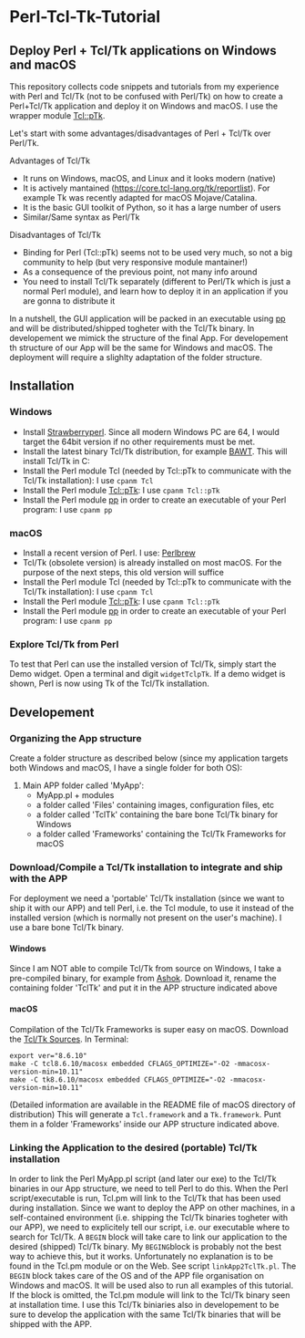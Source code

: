 # Perl-Tcl-Tk-Tutorial
## Deploy Perl + Tcl/Tk applications on Windows and macOS

This repository collects code snippets and tutorials from my experience with Perl and Tcl/Tk (not to be confused with Perl/Tk) on how to create a Perl+Tcl/Tk application and deploy it on Windows and macOS. I use the wrapper module [Tcl::pTk](https://metacpan.org/release/Tcl-pTk).

Let's start with some advantages/disadvantages of Perl + Tcl/Tk over Perl/Tk.

Advantages of Tcl/Tk

- It runs on Windows, macOS, and Linux and it looks modern (native)
- It is actively mantained (https://core.tcl-lang.org/tk/reportlist). For example Tk was recently adapted for macOS Mojave/Catalina.
- It is the basic GUI toolkit of Python, so it has a large number of users
- Similar/Same syntax as Perl/Tk

Disadvantages of Tcl/Tk

- Binding for Perl (Tcl::pTk) seems not to be used very much, so not a big community to help (but very responsive module mantainer!)
- As a consequence of the previous point, not many info around
- You need to install Tcl/Tk separately (different to Perl/Tk which is just a normal Perl module), and learn how to deploy it in an application if you are gonna to distribute it

In a nutshell, the GUI application will be packed in an executable using [pp](https://metacpan.org/pod/pp) and will be distributed/shipped togheter with the Tcl/Tk binary. In developement we mimick the structure of the final App. For developement th structure of our App will be the same for Windows and macOS. The deployment will require a slighlty adaptation of the folder structure.

## Installation
### Windows
- Install [Strawberryperl](http://strawberryperl.com/). Since all modern Windows PC are 64, I would target the 64bit version if no other requirements must be met.
- Install the latest binary Tcl/Tk distribution, for example [BAWT](http://www.bawt.tcl3d.org/). This will install Tcl/Tk in C:
- Install the Perl module Tcl (needed by Tcl::pTk to communicate with the Tcl/Tk installation): I use `cpanm Tcl`
- Install the Perl module [Tcl::pTk](https://metacpan.org/release/Tcl-pTk): I use `cpanm Tcl::pTk`
- Install the Perl module [pp](https://metacpan.org/pod/pp) in order to create an executable of your Perl program: I use `cpanm pp`

### macOS
- Install a recent version of Perl. I use: [Perlbrew](http://www.perlbrew.pl)
- Tcl/Tk (obsolete version) is already installed on most macOS. For the purpose of the next steps, this old version will suffice
- Install the Perl module Tcl (needed by Tcl::pTk to communicate with the Tcl/Tk installation): I use `cpanm Tcl`
- Install the Perl module [Tcl::pTk](https://metacpan.org/release/Tcl-pTk): I use `cpanm Tcl::pTk`
- Install the Perl module [pp](https://metacpan.org/pod/pp) in order to create an executable of your Perl program: I use `cpanm pp`

### Explore Tcl/Tk from Perl
To test that Perl can use the installed version of Tcl/Tk, simply start the Demo widget. Open a terminal and digit `widgetTclpTk`. If a demo widget is shown, Perl is now using Tk of the Tcl/Tk installation. 

## Developement
### Organizing the App structure
Create a folder structure as described below (since my application targets both Windows and macOS, I have a single folder for both OS):
1. Main APP folder called 'MyApp':
   - MyApp.pl + modules
   - a folder called 'Files' containing images, configuration files, etc
   - a folder called 'TclTk' containing the bare bone Tcl/Tk binary for Windows
   - a folder called 'Frameworks' containing the Tcl/Tk Frameworks for macOS

### Download/Compile a Tcl/Tk installation to integrate and ship with the APP
For deployment we need a 'portable' Tcl/Tk installation (since we want to ship it with our APP) and tell Perl, i.e. the Tcl module, to use it instead of the installed version (which is normally not present on the user's machine). I use a bare bone Tcl/Tk binary. 

#### Windows
Since I am NOT able to compile Tcl/Tk from source on Windows, I take a pre-compiled binary, for example from [Ashok](https://sourceforge.net/projects/magicsplat/files/barebones-tcl/). Download it, rename the containing folder 'TclTk' and put it in the APP structure indicated above

#### macOS
Compilation of the Tcl/Tk Frameworks is super easy on macOS. Download the [Tcl/Tk Sources](https://www.tcl.tk/software/tcltk/download.html). In Terminal:
`````
export ver="8.6.10"
make -C tcl8.6.10/macosx embedded CFLAGS_OPTIMIZE="-O2 -mmacosx-version-min=10.11"
make -C tk8.6.10/macosx embedded CFLAGS_OPTIMIZE="-O2 -mmacosx-version-min=10.11"
`````

(Detailed information are available in the README file of macOS directory of distribution)
This will generate a `Tcl.framework` and a `Tk.framework`. Punt them in a folder 'Frameworks' inside our APP structure indicated above.

### Linking the Application to the desired (portable) Tcl/Tk installation
In order to link the Perl MyApp.pl script (and later our exe) to the Tcl/Tk binaries in our App structure, we need to tell Perl to do this. When the Perl script/executable is run, Tcl.pm will link to the Tcl/Tk that has been used during installation. Since we want to deploy the APP on other machines, in a self-contained environment (i.e. shipping the Tcl/Tk binaries togheter with our APP), we need to explicitely tell our script, i.e. our executable where to search for Tcl/Tk. A `BEGIN` block will take care to link our application to the desired (shipped) Tcl/Tk binary. My `BEGING`block is probably not the best way to achieve this, but it works. Unfortunately no explanation is to be found in the Tcl.pm module or on the Web. See script `linkApp2TclTk.pl`. The `BEGIN` block takes care of the OS and of the APP file organisation on Windows and macOS. It will be used also to run all examples of this tutorial. If the block is omitted, the Tcl.pm module will link to the Tcl/Tk binary seen at installation time. I use this Tcl/Tk biniaries also in developement to be sure to develop the application with the same Tcl/Tk binaries that will be shipped with the APP.





